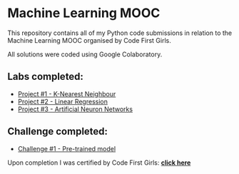 # Machine Learning MOOC

This repository contains all of my Python code submissions in relation to the Machine Learning MOOC organised by Code First Girls.

All solutions were coded using Google Colaboratory.

## Labs completed:
* [Project #1 - K-Nearest Neighbour](https://github.com/tmatthias/machine-learning-mooc/blob/main/K_Nearest_Neighbour.ipynb)
* [Project #2 - Linear Regression](https://github.com/tmatthias/machine-learning-mooc/blob/main/Linear_Regression.ipynb)
* [Project #3 - Artificial Neuron Networks](https://github.com/tmatthias/machine-learning-mooc/blob/main/Artificial_Neuron_Networks.ipynb)

## Challenge completed:
* [Challenge #1 - Pre-trained model](https://github.com/tmatthias/machine-learning-mooc/blob/main/Challenge_pre_trained_model.ipynb)

Upon completion I was certified by Code First Girls: [**click here**](https://1drv.ms/b/s!AmsqrPxrw1gOtHJeXdvsZsYzFeaB?e=kctFXK)

